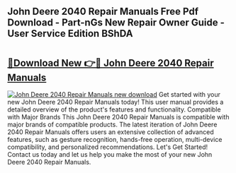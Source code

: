 ## John Deere 2040 Repair Manuals Free Pdf Download - Part-nGs New Repair Owner Guide - User Service Edition BShDA

# <h2><a href="http://bc68012.oget.top/?id=John+Deere+2040+Repair+Manuals">🔗Download New 👉🔴 John Deere 2040 Repair Manuals</a></h2>

[![John Deere 2040 Repair Manuals new download](https://i.imgur.com/5g1atiW.png)](http://bc68012.oget.top/?id=John+Deere+2040+Repair+Manuals)
Get started with your new John Deere 2040 Repair Manuals today! This user manual provides a detailed overview of the product's features and functionality. Compatible with Major Brands This John Deere 2040 Repair Manuals is compatible with major brands of compatible products. The latest iteration of John Deere 2040 Repair Manuals offers users an extensive collection of advanced features, such as gesture recognition, hands-free operation, multi-device compatibility, and personalized recommendations. Let's Get Started! Contact us today and let us help you make the most of your new John Deere 2040 Repair Manuals.
